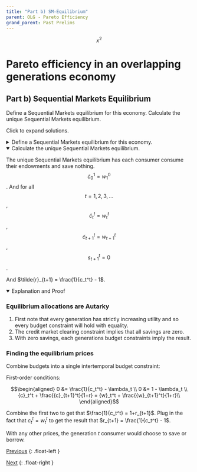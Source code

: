 ```yaml
---
title: "Part b) SM-Equilibrium" 
parent: OLG - Pareto Efficiency
grand_parent: Past Prelims
---
```



$$ x^2 \tag{Do tags even work?}$$

# Pareto efficiency in an overlapping generations economy

## Part b) Sequential Markets Equilibrium

Define a Sequential Markets equilibrium for this economy. 
Calculate the unique Sequential Markets equilibrium.

Click to expand solutions.

<details markdown="block"><summary>Define a Sequential Markets equilibrium for this economy.</summary>

A Sequential Markets Equilibrium consists of:

- a sequence of allocations: $$\{ (\tilde{c}^t_t, \tilde{c}^t_{t+1}, \tilde{s}_{t+1}) \}_{t=1}^\infty$$
- an allocation for generation $0$: $$\{ \tilde{c}_1^0 \}$$
- and a sequence of prices: $$\{ \tilde{r}_{t+1} \}_{t=1}^\infty$$

such that the following conditions are satisfied:

### Gen 0 Consumer Optimization:
Taking prices as given, consumer $0$ chooses $\tilde{c}_1^0$ to solve 

$$\max_{c_1^0} \; \ln c_1^0$$

*subject to the constraints:*

$$c_{1}^{0}\geq0 \mytag{Non-neg}$$

$$c_{1}^{0}\leq w_{1}^{0}  \mytag{Budget}$$


### Gen t Consumer Optimization:
Taking prices as given, each consumer $t,t=1,2,...$ chooses $(\tilde{c}^t_t, \tilde{c}^t_{t+1}, \tilde{s}_{t+1})$ to solve

$$\max_{c^t_t, c^t_{t+1}, s_{t+1}^t} \; \ln (c_t^t) + c_{t+1}^t$$

*subject to the constraints:*

$$c_{t}^{t}\geq0 \;\; c_{t+1}^{t}\geq0 \mytag{Non-neg}$$

$$c_{t}^{t}+s_{t+1}^{t}\leq w_{t}^{t}  \mytag{Budget Young}$$

$$c_{t+1}^{t} \leq w_{t}^{t+1} + (1+\tilde{r}_{t+1}) s_{t+1}^t  \mytag{Budget Old}$$


### Markets Clear: 
For all $t=1,2,...$:

$$\mytag{Goods MC}  \tilde{c}_t^{t-1} + \tilde{c}_t^t = w_t^{t-1} + w_t^t$$

$$\mytag{Credit MC}  \tilde{b}_t = 0$$


</details>








<details open markdown="block"><summary>Calculate the unique Sequential Markets equilibrium.</summary>


The unique Sequential Markets equilibrium has each consumer consume their endowments and save nothing. $$\tilde{c}_0^1 = w_1^0$$. And for all$$t=1,2,3,...$$, $$\tilde{c}_t^t = w_t^t$$, $$\tilde{c}_{t+1}^t = w_{t+1}^t$$, $$s_{t+1}^t = 0$$. 

And $\tilde{r}_{t+1} = \frac{1}{c_t^t} - 1$.

<details  open markdown="block"><summary>Explanation and Proof</summary>

### Equilibrium allocations are Autarky

1. First note that every generation has strictly increasing utility and so every budget constraint will hold with equality.
2. The credit market clearing constraint implies that all savings are zero.
3. With zero savings, each generations budget constraints imply the result.

### Finding the equilibrium prices

Combine budgets into a single intertemporal budget constraint:

First-order conditions:

$$\begin{aligned}
    0 &= \frac{1}{c_t^t} - \lambda_t \\
    0 &= 1 - \lambda_t  \\
    {c}_t^t + \frac{{c}_{t+1}^t}{1+r} = {w}_t^t + \frac{{w}_{t+1}^t}{1+r}\\
\end{aligned}$$

Combine the first two to get that $\frac{1}{c_t^t} = 1+r_{t+1}$. Plug in the fact that $c_t^t = w_t^t$ to get the result that $r_{t+1} = \frac{1}{c_t^t} - 1$.

With any other prices, the generation $t$ consumer would choose to save or borrow.


</details>

</details>





[Previous](kehoe-olg-a)
{: .float-left }

[Next](kehoe-olg-c)
{: .float-right }
